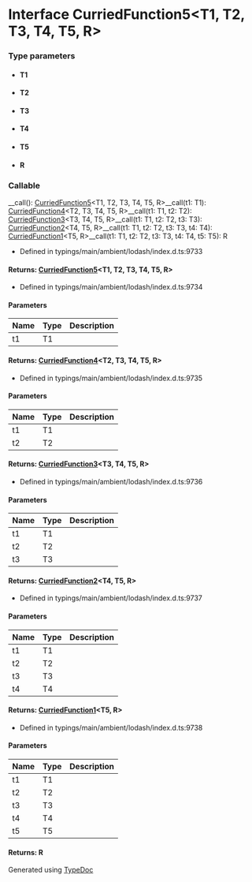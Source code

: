 # Interface CurriedFunction5<T1, T2, T3, T4, T5, R>


### Type parameters

* #### T1
* #### T2
* #### T3
* #### T4
* #### T5
* #### R

### Callable
__call(): [CurriedFunction5](_typings_main_ambient_lodash_index_d_._.curriedfunction5.md)<T1, T2, T3, T4, T5, R>__call(t1: T1): [CurriedFunction4](_typings_main_ambient_lodash_index_d_._.curriedfunction4.md)<T2, T3, T4, T5, R>__call(t1: T1, t2: T2): [CurriedFunction3](_typings_main_ambient_lodash_index_d_._.curriedfunction3.md)<T3, T4, T5, R>__call(t1: T1, t2: T2, t3: T3): [CurriedFunction2](_typings_main_ambient_lodash_index_d_._.curriedfunction2.md)<T4, T5, R>__call(t1: T1, t2: T2, t3: T3, t4: T4): [CurriedFunction1](_typings_main_ambient_lodash_index_d_._.curriedfunction1.md)<T5, R>__call(t1: T1, t2: T2, t3: T3, t4: T4, t5: T5): R
  
* Defined in typings/main/ambient/lodash/index.d.ts:9733

#### Returns: [CurriedFunction5](_typings_main_ambient_lodash_index_d_._.curriedfunction5.md)<T1, T2, T3, T4, T5, R>
  
* Defined in typings/main/ambient/lodash/index.d.ts:9734


#### Parameters

| Name | Type | Description |
| ---- | ---- | ---- |
| t1 | T1|  |

#### Returns: [CurriedFunction4](_typings_main_ambient_lodash_index_d_._.curriedfunction4.md)<T2, T3, T4, T5, R>
  
* Defined in typings/main/ambient/lodash/index.d.ts:9735


#### Parameters

| Name | Type | Description |
| ---- | ---- | ---- |
| t1 | T1|  |
| t2 | T2|  |

#### Returns: [CurriedFunction3](_typings_main_ambient_lodash_index_d_._.curriedfunction3.md)<T3, T4, T5, R>
  
* Defined in typings/main/ambient/lodash/index.d.ts:9736


#### Parameters

| Name | Type | Description |
| ---- | ---- | ---- |
| t1 | T1|  |
| t2 | T2|  |
| t3 | T3|  |

#### Returns: [CurriedFunction2](_typings_main_ambient_lodash_index_d_._.curriedfunction2.md)<T4, T5, R>
  
* Defined in typings/main/ambient/lodash/index.d.ts:9737


#### Parameters

| Name | Type | Description |
| ---- | ---- | ---- |
| t1 | T1|  |
| t2 | T2|  |
| t3 | T3|  |
| t4 | T4|  |

#### Returns: [CurriedFunction1](_typings_main_ambient_lodash_index_d_._.curriedfunction1.md)<T5, R>
  
* Defined in typings/main/ambient/lodash/index.d.ts:9738


#### Parameters

| Name | Type | Description |
| ---- | ---- | ---- |
| t1 | T1|  |
| t2 | T2|  |
| t3 | T3|  |
| t4 | T4|  |
| t5 | T5|  |

#### Returns: R



Generated using [TypeDoc](http://typedoc.io)
